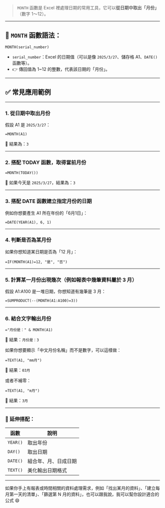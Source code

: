 > `MONTH` 函數是 Excel 裡處理日期的常用工具，它可以**從日期中取出「月份」**（數字 1～12）。

---

## 📘 `MONTH` 函數語法：

```excel
MONTH(serial_number)
```

- `serial_number`：Excel 的日期值（可以是像 `2025/3/27`、儲存格 A1、`DATE()` 函數等）。
- 👉 傳回值為 1~12 的整數，代表該日期的「月份」。

---

## ✅ 常見應用範例

---

### 1. **從日期中取出月份**
假設 A1 是 `2025/3/27`：

```excel
=MONTH(A1)
```

📌 結果為：`3`

---

### 2. **搭配 TODAY 函數，取得當前月份**
```excel
=MONTH(TODAY())
```

📌 如果今天是 `2025/3/27`，結果為：`3`

---

### 3. **搭配 DATE 函數建立指定月份的日期**
例如你想要產生 A1 所在年份的「6月1日」：

```excel
=DATE(YEAR(A1), 6, 1)
```

---

### 4. **判斷是否為某月份**
如果你想知道某日期是否為「12 月」：

```excel
=IF(MONTH(A1)=12, "是", "否")
```

---

### 5. **計算某一月份出現幾次（例如報表中幾筆資料屬於 3 月）**
假設 A1:A100 是一堆日期，你想知道有幾筆是 3 月：

```excel
=SUMPRODUCT(--(MONTH(A1:A100)=3))
```

---

### 6. **結合文字輸出月份**
```excel
="月份是：" & MONTH(A1)
```

📌 結果：`月份是：3`

如果你想要顯示「中文月份名稱」而不是數字，可以這樣做：

```excel
=TEXT(A1, "mm月")
```

📌 結果：`03月`

或者不補零：

```excel
=TEXT(A1, "m月")
```

📌 結果：`3月`

---

### 📝 延伸搭配：

| 函數     | 說明                 |
|----------|----------------------|
| `YEAR()` | 取出年份              |
| `DAY()`  | 取出日期              |
| `DATE()` | 組合年、月、日成日期 |
| `TEXT()` | 美化輸出日期格式      |

---

如果你手上有報表或時間相關的資料處理需求，例如「找出某月的資料」、「建立每月第一天的清單」、「篩選第 N 月的資料」，也可以跟我說，我可以幫你設計適合的公式 😄